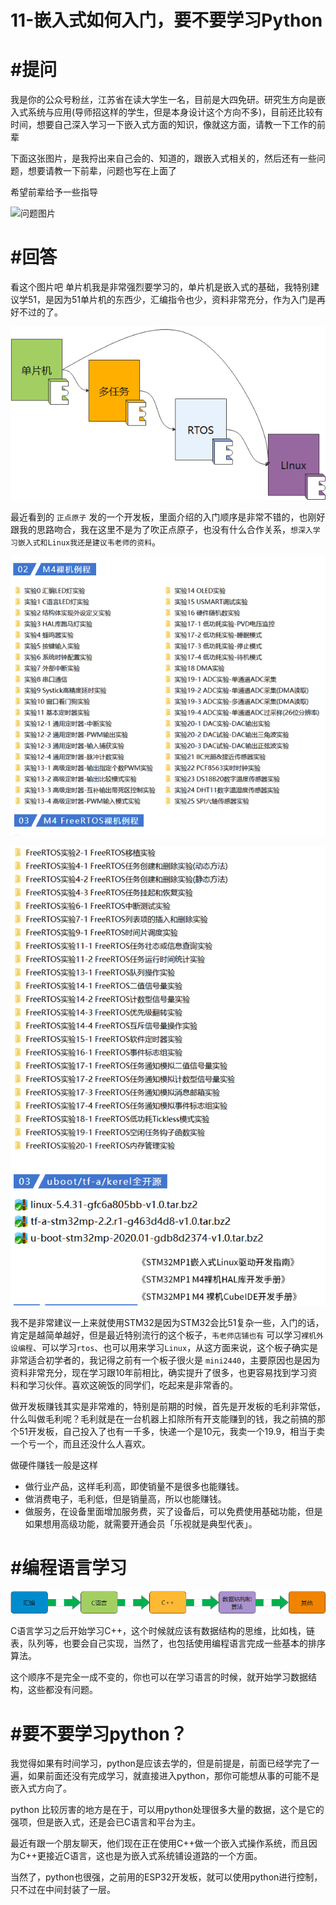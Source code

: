 # 11-嵌入式如何入门，要不要学习Python

# #提问


我是你的公众号粉丝，江苏省在读大学生一名，目前是大四免研。研究生方向是嵌入式系统与应用(导师招这样的学生，但是本身设计这个方向不多)，目前还比较有时间，想要自己深入学习一下嵌入式方面的知识，像就这方面，请教一下工作的前辈

下面这张图片，是我捋出来自己会的、知道的，跟嵌入式相关的，然后还有一些问题，想要请教一下前辈，问题也写在上面了

希望前辈给予一些指导

![问题图片](C:/Users/32941/AppData/Roaming/Typora/typora-user-images/image-20201015140623082.png)

# #回答

看这个图片吧
单片机我是非常强烈要学习的，单片机是嵌入式的基础，我特别建议学51，是因为51单片机的东西少，汇编指令也少，资料非常充分，作为入门是再好不过的了。

![嵌入式学习顺序](https://raw.githubusercontent.com/weiqifa0/pic/master/image-20201015142142819.png)

最近看到的 `正点原子` 发的一个开发板，里面介绍的入门顺序是非常不错的，也刚好跟我的思路吻合，我在这里不是为了吹正点原子，也没有什么合作关系，`想深入学习嵌入式和Linux我还是建议韦老师的资料`。

![点击查看大图](https://raw.githubusercontent.com/weiqifa0/pic/master/image-20201018221613402.png)

![点击查看大图](https://raw.githubusercontent.com/weiqifa0/pic/master/image-20201018221638925.png)

我不是非常建议一上来就使用STM32是因为STM32会比51复杂一些，入门的话，肯定是越简单越好，但是最近特别流行的这个板子，`韦老师店铺也有` 可以学习`裸机外设编程`、可以学习`rtos`、也可以用来学习`Linux`，从这方面来说，这个板子确实是非常适合初学者的，我记得之前有一个板子很火是 `mini2440`，主要原因也是因为资料非常充分，现在学习跟10年前相比，确实提升了很多，也更容易找到学习资料和学习伙伴。喜欢这碗饭的同学们，吃起来是非常香的。

做开发板赚钱其实是非常难的，特别是前期的时候，首先是开发板的毛利非常低，什么叫做毛利呢？毛利就是在一台机器上扣除所有开支能赚到的钱，我之前搞的那个51开发板，自己投入了也有一千多，快递一个是10元，我卖一个19.9，相当于卖一个亏一个，而且还没什么人喜欢。

做硬件赚钱一般是这样

* 做行业产品，这样毛利高，即使销量不是很多也能赚钱。
* 做消费电子，毛利低，但是销量高，所以也能赚钱。
* 做服务，在设备里面增加服务费，买了设备后，可以免费使用基础功能，但是如果想用高级功能，就需要开通会员「乐视就是典型代表」。

# #编程语言学习

![编程语言学习](https://raw.githubusercontent.com/weiqifa0/pic/master/image-20201018223408586.png)

C语言学习之后开始学习C++，这个时候就应该有数据结构的思维，比如栈，链表，队列等，也要会自己实现，当然了，也包括使用编程语言完成一些基本的排序算法。

这个顺序不是完全一成不变的，你也可以在学习语言的时候，就开始学习数据结构，这些都没有问题。



# #要不要学习python？

我觉得如果有时间学习，python是应该去学的，但是前提是，前面已经学完了一遍，如果前面还没有完成学习，就直接进入python，那你可能想从事的可能不是嵌入式方向了。

python 比较厉害的地方是在于，可以用python处理很多大量的数据，这个是它的强项，但是嵌入式，还是会已C语言和平台为主。

最近有跟一个朋友聊天，他们现在正在使用C++做一个嵌入式操作系统，而且因为C++更接近C语言，这也是为嵌入式系统铺设道路的一个方面。

当然了，python也很强，之前用的ESP32开发板，就可以使用python进行控制，只不过在中间封装了一层。